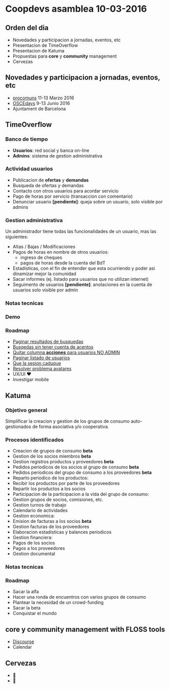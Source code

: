 # Coopdevs asamblea 10-03-2016

## Orden del dia
 - Novedades y participacion a jornadas, eventos, etc
 - Presentacion de TimeOverflow
 - Presentacion de Katuma
 - Propuestas para **core** y **community** management
 - Cervezas

## Novedades y participacion a jornadas, eventos, etc
 - [procomuns](http://procomuns.net) 11-13 Marzo 2016
 - [OSCEdays](https://oscedays.org) 9-13 Junio 2016
 - Ajuntament de Barcelona

## TimeOverflow

### Banco de tiempo
 - **Usuarios**: red social y banca on-line
 - **Admins**: sistema de gestion administrativa

### Actividad usuarios
 - Publicacion de **ofertas** y **demandas**
 - Busqueda de ofertas y demandas
 - Contacto con otros usuarios para acordar servicio
 - Pago de horas por servicio (transaccion con comentario)
 - Denunciar usuario **[pendiente]**: queja sobre un usuario, solo visible por admins

### Gestion administrativa
Un administrador tiene todas las funcionalidades de un usuario, mas las siguientes:
 - Altas / Bajas / Modificaciones
 - Pagos de horas en nombre de otros usuarios:
   - ingreso de cheques
   - pagos de horas desde la cuenta del BdT
 - Estadisticas, con el fin de entender que esta ocurriendo y poder asi dinamizar mejor la comunidad
 - Sacar informes (ej. listado para usuarios que no utilizan internet)
 - Seguimento de usuarios **[pendiente]**: anotaciones en la cuenta de usuarios solo visible por admin

### Notas tecnicas

### Demo

### Roadmap
 - [Paginar resultados de busquedas](https://redbooth.com/a/#!/projects/638099/tasks/22450460)
 - [Busqedas sin tener cuenta de acentos](https://redbooth.com/a/#!/projects/638099/tasks/19054012)
 - [Quitar columna **acciones** para usuarios NO ADMIN](https://redbooth.com/a/#!/projects/638099/tasks/22520601)
 - [Paginar listado de usuarios](https://redbooth.com/a/#!/projects/638099/tasks/20128627)
 - [Que la sesion caduque](https://redbooth.com/a/#!/projects/638099/tasks/21166386)
 - [Resolver problema avatares](https://redbooth.com/a/#!/projects/638099/tasks/18647890)
 - UX/UI :heart:
 - Investigar mobile

## Katuma

### Objetivo general
Simplificar la creacion y gestion de los grupos de consumo auto-gestionados de forma asociativa y/o cooperativa.

### Procesos identificados
 - Creacion de grupos de consumo **beta**
 - Gestion de los socios miembros **beta**
 - Gestion registros productos y proveedores **beta**
 - Pedidos periodicos de los socios al grupo de consumo **beta**
 - Pedidos periodicos del grupo de consumo a los proveedores **beta**
 - Reparto periodico de los productos:
  - Recibir los productos por parte de los proveedores
  - Repartir los productos a los socios
 - Participacion de la participacion a la vida del grupo de consumo:
  - Gestion grupos de socios, comisiones, etc.
  - Gestion turnos de trabajo
  - Calendario de actividades
 - Gestion economica:
  - Emision de facturas a los socios **beta**
  - Gestion facturas de los proveedores
  - Elaboracion estadisticas y balances periodicos
 - Gestion financiera:
  - Pagos de los socios
  - Pagos a los proveedores
 - Gestion documental

### Notas tecnicas

### Roadmap
 - Sacar la alfa
 - Hacer una ronda de encuentros con varios grupos de consumo
 - Plantear la necesidad de un crowd-funding
 - Sacar la beta
 - Conquistar el mundo

## **core** y **community** management with FLOSS tools
 - [Discourse](http://www.discourse.org)
 - Calendar

## Cervezas
 - :beer:
 - :beers:
